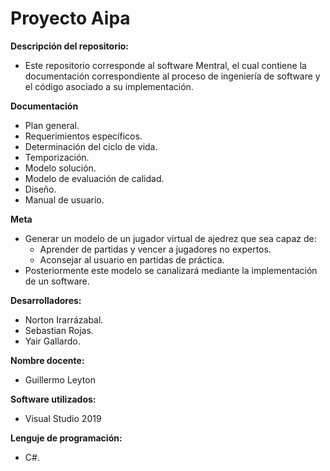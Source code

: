 # Proyecto Aipa

**Descripción del repositorio:**
- Este repositorio corresponde al software Mentral, el cual contiene la documentación correspondiente al proceso de ingeniería de software y el código asociado a su implementación.

**Documentación** 
-	Plan general.
-	Requerimientos específicos.
-	Determinación del ciclo de vida.
-	Temporización.
-	Modelo solución.
-	Modelo de evaluación de calidad.
-	Diseño.
-	Manual de usuario.


**Meta**
- Generar un modelo de un jugador virtual de ajedrez que sea capaz de:
  * Aprender de partidas y vencer a jugadores no expertos. 
  * Aconsejar al usuario en partidas de práctica.
- Posteriormente este modelo se canalizará mediante la implementación de un software.



**Desarrolladores:** 
  - Norton Irarrázabal.
  - Sebastian Rojas.
  - Yair Gallardo.

**Nombre docente:** 
- Guillermo Leyton 

**Software utilizados:** 
- Visual Studio 2019

**Lenguje de programación:**
- C#.

